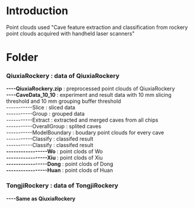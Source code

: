 # Introduction
Point clouds used "Cave feature extraction and classification from rockery point clouds acquired with handheld laser scanners"

# Folder
### QiuxiaRockery : data of QiuxiaRockery         
**----QiuxiaRockery.zip** : preprocessed point clouds of QiuxiaRockery     
**----CaveData_10_10** : experiment and result data with  10 mm slicing threshold  and 10 mm grouping buffer threshold         
-----------Slice : sliced data            
-----------Group : grouped data                 
-----------Extract : extracted and merged caves from all chips                  
-----------OverallGroup : splited caves               
-----------ModelBoundary : boudary point clouds for every cave                
-----------Classify : classifed result      
-----------Classify : classifed result     
**-----------------Wo** : point clods of Wo           
**-----------------Xiu** : point clods of Xiu     
**-----------------Dong** : point clods of Dong           
**-----------------Huan** : point clods of Huan           


### TongjiRockery : data of TongjiRockery
**----Same as QiuxiaRockery**
